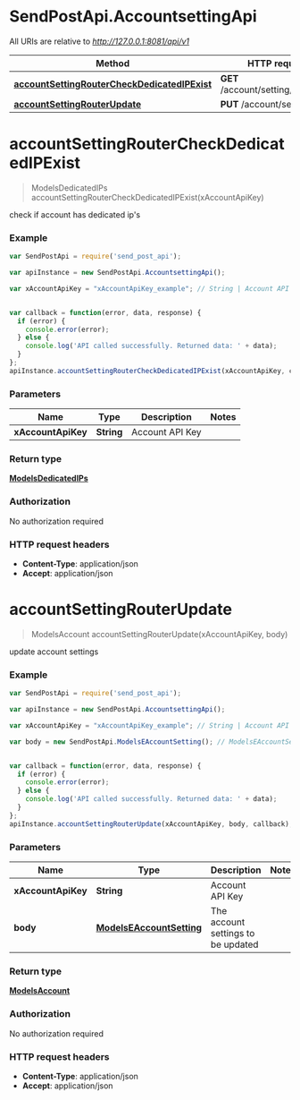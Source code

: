 # SendPostApi.AccountsettingApi

All URIs are relative to *http://127.0.0.1:8081/api/v1*

Method | HTTP request | Description
------------- | ------------- | -------------
[**accountSettingRouterCheckDedicatedIPExist**](AccountsettingApi.md#accountSettingRouterCheckDedicatedIPExist) | **GET** /account/setting/dedicated | 
[**accountSettingRouterUpdate**](AccountsettingApi.md#accountSettingRouterUpdate) | **PUT** /account/setting/ | 


<a name="accountSettingRouterCheckDedicatedIPExist"></a>
# **accountSettingRouterCheckDedicatedIPExist**
> ModelsDedicatedIPs accountSettingRouterCheckDedicatedIPExist(xAccountApiKey)



check if account has dedicated ip's <br>

### Example
```javascript
var SendPostApi = require('send_post_api');

var apiInstance = new SendPostApi.AccountsettingApi();

var xAccountApiKey = "xAccountApiKey_example"; // String | Account API Key


var callback = function(error, data, response) {
  if (error) {
    console.error(error);
  } else {
    console.log('API called successfully. Returned data: ' + data);
  }
};
apiInstance.accountSettingRouterCheckDedicatedIPExist(xAccountApiKey, callback);
```

### Parameters

Name | Type | Description  | Notes
------------- | ------------- | ------------- | -------------
 **xAccountApiKey** | **String**| Account API Key | 

### Return type

[**ModelsDedicatedIPs**](ModelsDedicatedIPs.md)

### Authorization

No authorization required

### HTTP request headers

 - **Content-Type**: application/json
 - **Accept**: application/json

<a name="accountSettingRouterUpdate"></a>
# **accountSettingRouterUpdate**
> ModelsAccount accountSettingRouterUpdate(xAccountApiKey, body)



update account settings <br>

### Example
```javascript
var SendPostApi = require('send_post_api');

var apiInstance = new SendPostApi.AccountsettingApi();

var xAccountApiKey = "xAccountApiKey_example"; // String | Account API Key

var body = new SendPostApi.ModelsEAccountSetting(); // ModelsEAccountSetting | The account settings to be updated


var callback = function(error, data, response) {
  if (error) {
    console.error(error);
  } else {
    console.log('API called successfully. Returned data: ' + data);
  }
};
apiInstance.accountSettingRouterUpdate(xAccountApiKey, body, callback);
```

### Parameters

Name | Type | Description  | Notes
------------- | ------------- | ------------- | -------------
 **xAccountApiKey** | **String**| Account API Key | 
 **body** | [**ModelsEAccountSetting**](ModelsEAccountSetting.md)| The account settings to be updated | 

### Return type

[**ModelsAccount**](ModelsAccount.md)

### Authorization

No authorization required

### HTTP request headers

 - **Content-Type**: application/json
 - **Accept**: application/json

